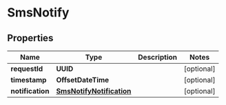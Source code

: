 

# SmsNotify


## Properties

| Name | Type | Description | Notes |
|------------ | ------------- | ------------- | -------------|
|**requestId** | **UUID** |  |  [optional] |
|**timestamp** | **OffsetDateTime** |  |  [optional] |
|**notification** | [**SmsNotifyNotification**](SmsNotifyNotification.md) |  |  [optional] |



